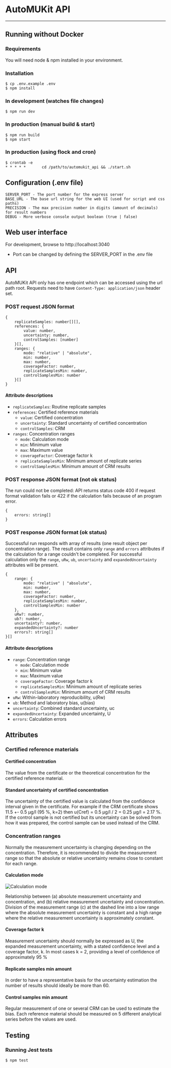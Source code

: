 
# AutoMUKit API

---

## Running without Docker

### Requirements

You will need node & npm installed in your environment.

### Installation

    $ cp .env.example .env
    $ npm install

### In development (watches file changes)

    $ npm run dev

### In production (manual build & start)

    $ npm run build
    $ npm start

### In production (using flock and cron)

    $ crontab -e
    * * * * *       cd /path/to/automukit_api && ./start.sh 

## Configuration (.env file)

    SERVER_PORT - The port number for the express server
    BASE_URL - The base url string for the web UI (used for script and css paths)
    PRECISION - The max precision number in digits (amount of decimals) for result numbers
    DEBUG - More verbose console output boolean (true | false)

## Web user interface

  For development, browse to http://localhost:3040   
  *  Port can be changed by defining the SERVER_PORT in the .env file

## API

AutoMUKit API only has one endpoint which can be accessed using the url path root. Requests need to have `Content-Type: application/json` header set.

### POST request JSON format
    
    {
        replicateSamples: number[][],
        references: {
            value: number,
            uncertainty: number,
            controlSamples: [number]
        }[],
        ranges: {
            mode: "relative" | "absolute",
            min: number,
            max: number,
            coverageFactor: number,
            replicateSamplesMin: number,
            controlSamplesMin: number
        }[]
    }

#### Attribute descriptions

* `replicateSamples`: Routine replicate samples
* `references`: Certified reference materials
    * `value`: Certified concentration
    * `uncertainty`: Standard uncertainty of certified concentration
    * `controlSamples`: CRM
* `ranges`: Concentration ranges
    * `mode`: Calculation mode
    * `min`: Minimum value
    * `max`: Maximum value
    * `coverageFactor`: Coverage factor k
    * `replicateSamplesMin`: Minimum amount of replicate series
    * `controlSamplesMin`: Minimum amount of CRM results

### POST response JSON format (not ok status)
The run could not be completed: API returns status code 400 if request format validation fails or 422 if the calculation fails because of an program error.   

    {
        errors: string[]
    }

### POST response JSON format (ok status)
Successful run responds with array of results (one result object per concentration range). The result contains only `range` and `errors` attributes if the calculation for a range couldn't be completed. For successful calculation only the `range`, `uRw`, `ub`, `uncertainty` and `expandedUncertainty` attributes will be present.

    {
        range: {
            mode: "relative" | "absolute",
            min: number,
            max: number,
            coverageFactor: number,
            replicateSamplesMin: number,
            controlSamplesMin: number
        },           
        uRw?: number,
        ub?: number,
        uncertainty?: number,
        expandedUncertainty?: number
        errors?: string[]
    }[]
    
#### Attribute descriptions

* `range`: Concentration range
    * `mode`: Calculation mode
    * `min`: Minimum value
    * `max`: Maximum value
    * `coverageFactor`: Coverage factor k
    * `replicateSamplesMin`: Minimum amount of replicate series
    * `controlSamplesMin`: Minimum amount of CRM results
* `uRw`: Within-laboratory reproducibility, u(Rw)
* `ub`: Method and laboratory bias, u(bias)
* `uncertainty`: Combined standard uncertainty, uc
* `expandedUncertainty`: Expanded uncertainty, U
* `errors`: Calculation errors

## Attributes

### Certified reference materials

#### Certified concentration

The value from the certificate or the theoretical concentration for the certified reference material.

#### Standard uncertainty of certified concentration

The uncertainty of the certified value is calculated from the confidence interval given in the certificate. For example if the CRM certificate shows 11.5 +- 0.5 µg/l (95 %, k=2) then u(Cref) = 0.5 µg/l / 2 = 0.25 µg/l = 2.17 %. If the control sample is not certified but its uncertainty can be solved from how it was prepared, the control sample can be used instead of the CRM.

### Concentration ranges

Normally the measurement uncertainty is changing depending on the concentration. Therefore, it is recommended to divide the measurement range so that the absolute or relative uncertainty remains close to constant for each range.

#### Calculation mode

![Calculation mode](public/calc_mode.png)

Relationship between (a) absolute measurement uncertainty and concentration, and (b) relative measurement uncertainty and concentration. Division of the measurement range (c) at the dashed line into a low range where the absolute measurement uncertainty is constant and a high range where the relative measurement uncertainty is approximately constant.

#### Coverage factor k

Measurement uncertainty should normally be expressed as U, the expanded measurement uncertainty, with a stated confidence level and a coverage factor, k. In most cases k = 2, providing a level of confidence of approximately 95 %

#### Replicate samples min amount

In order to have a representative basis for the uncertainty estimation the number of results should ideally be more than 60.

#### Control samples min amount

Regular measurement of one or several CRM can be used to estimate the bias. Each reference material should be measured on 5 different analytical series before the values are used.


## Testing

### Running Jest tests

    $ npm test
